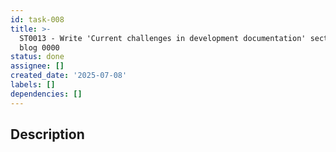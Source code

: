 ```yaml
---
id: task-008
title: >-
  ST0013 - Write 'Current challenges in development documentation' section for
  blog 0000
status: done
assignee: []
created_date: '2025-07-08'
labels: []
dependencies: []
---
```


## Description
